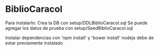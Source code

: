 BiblioCaracol
=============

Para instalarlo:
Crea la DB con setup/DDLBiblioCaracol.sql
Se puede agregar los datos de prueba con setup/SeedBiblioCaracol.sql

Instalar dependencias con 'npm install' y 'bower install' nodejs debe de estar previamente instalado

